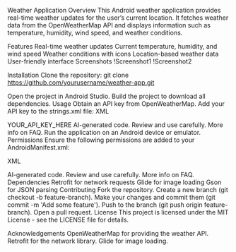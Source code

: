 Weather Application
Overview
This Android weather application provides real-time weather updates for the user’s current location. It fetches weather data from the OpenWeatherMap API and displays information such as temperature, humidity, wind speed, and weather conditions.

Features
Real-time weather updates
Current temperature, humidity, and wind speed
Weather conditions with icons
Location-based weather data
User-friendly interface
Screenshots
!Screenshot1 !Screenshot2

Installation
Clone the repository:
git clone https://github.com/yourusername/weather-app.git

Open the project in Android Studio.
Build the project to download all dependencies.
Usage
Obtain an API key from OpenWeatherMap.
Add your API key to the strings.xml file:
XML

<string name="api_key">YOUR_API_KEY_HERE</string>
AI-generated code. Review and use carefully. More info on FAQ.
Run the application on an Android device or emulator.
Permissions
Ensure the following permissions are added to your AndroidManifest.xml:

XML

<uses-permission android:name="android.permission.ACCESS_COARSE_LOCATION"/>
<uses-permission android:name="android.permission.ACCESS_FINE_LOCATION"/>
<uses-permission android:name="android.permission.INTERNET"/>
AI-generated code. Review and use carefully. More info on FAQ.
Dependencies
Retrofit for network requests
Glide for image loading
Gson for JSON parsing
Contributing
Fork the repository.
Create a new branch (git checkout -b feature-branch).
Make your changes and commit them (git commit -m 'Add some feature').
Push to the branch (git push origin feature-branch).
Open a pull request.
License
This project is licensed under the MIT License - see the LICENSE file for details.

Acknowledgements
OpenWeatherMap for providing the weather API.
Retrofit for the network library.
Glide for image loading.
